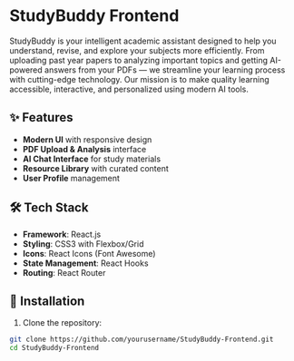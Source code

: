 # StudyBuddy Frontend
StudyBuddy is your intelligent academic assistant designed to help you understand, revise, and explore your subjects more efficiently.
From uploading past year papers to analyzing important topics and getting AI-powered answers from your PDFs — we streamline your learning process with cutting-edge technology.
Our mission is to make quality learning accessible, interactive, and personalized using modern AI tools.

## ✨ Features

- **Modern UI** with responsive design
- **PDF Upload & Analysis** interface
- **AI Chat Interface** for study materials
- **Resource Library** with curated content
- **User Profile** management

## 🛠️ Tech Stack

- **Framework**: React.js
- **Styling**: CSS3 with Flexbox/Grid
- **Icons**: React Icons (Font Awesome)
- **State Management**: React Hooks
- **Routing**: React Router

## 🚀 Installation

1. Clone the repository:
```bash
git clone https://github.com/yourusername/StudyBuddy-Frontend.git
cd StudyBuddy-Frontend
